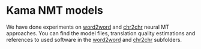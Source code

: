 # Kama NMT models

We have done experiments on [word2word](https://arxiv.org/abs/1409.0473) and [chr2chr](https://arxiv.org/abs/1610.03017) neural MT approaches. You can find the model files, translation quality estimations and references to used software in the [word2word](http://github.com/fishel/kama/tree/master/nmt/word2word) and [chr2chr](http://github.com/fishel/kama/tree/master/nmt/chr2chr) subfolders.
